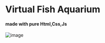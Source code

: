 # Virtual Fish Aquarium 
#### made with pure Html,Css,Js
![image](https://github.com/user-attachments/assets/472f6535-eecb-48d9-b18b-7c1f224648de)

